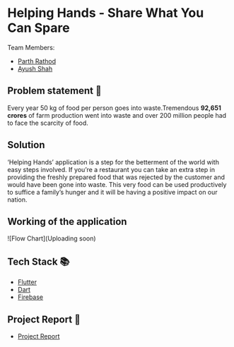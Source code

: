 # Helping Hands - Share What You Can Spare

Team Members:
- [Parth Rathod](https://github.com/Parth0921)
- [Ayush Shah]()

## Problem statement 🐾

Every year 50 kg of food per person goes into waste.Tremendous **92,651 crores** of farm production went into waste and over 200 million people had to face the 
scarcity of food. 

## Solution 

‘Helping Hands’ application is a step for the betterment of the world with 
easy steps involved. If you’re a restaurant you can take an extra step in providing the freshly prepared food that was rejected by the customer and would have been gone 
into waste. This very food can be used productively to suffice a family’s 
hunger and it will be having a positive impact on our nation.

## Working of the application

![Flow Chart](Uploading soon)

## Tech Stack 📚

- [Flutter](https://flutter.dev/)
- [Dart](https://dart.dev/)
- [Firebase](https://firebase.google.com/)

## Project Report 🎥

- [Project Report](https://drive.google.com/file/d/1LwXPveS-3T2j1GSpSoLrP6KU3YqY55OC/view?usp=sharing)


